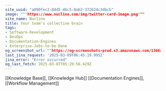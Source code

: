 ```yaml
---
site_uuid: "a090fec2-84d5-46c5-8ab2-372624c3dbcb"
image: ""'https://www.nuclino.com/img/twitter-card-image.png'""
site_name: Nuclino
title: Your team’s collective brain
tags:
- Software-Development
- DevOps
- Documentation-Engines
- Enterprise-Jobs-to-be-Done
og_screenshot_url: ""https://og-screenshots-prod.s3.amazonaws.com/1366x768/80/false/80d1017caa5faa7f717416861a36234193a78db9014a7ec439cb36969fdafbe8.jpeg""
last_jina_request: '2025-03-09T06:45:19.995Z'
jina_error: "Error occurred"
og_last_fetch: 2025-03-07T05:20:56.429Z
---
```

[[Knowledge Base]], [[Knowledge Hub]]
[[Documentation Engines]], [[Workflow Management]]
